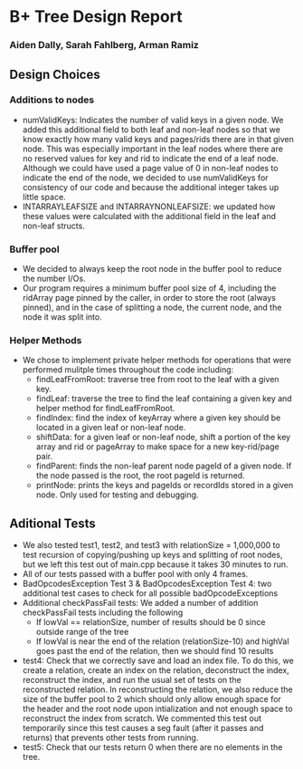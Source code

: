 # B+ Tree Design Report
### Aiden Dally, Sarah Fahlberg, Arman Ramiz

## Design Choices
### Additions to nodes
- numValidKeys: Indicates the number of valid keys in a given node. We added this additional field to both leaf and non-leaf nodes so that we know exactly how many valid keys and pages/rids there are in that given node. This was especially important in the leaf nodes where there are no reserved values for key and rid to indicate the end of a leaf node. Although we could have used a page value of 0 in non-leaf nodes to indicate the end of the node, we decided to use numValidKeys for consistency of our code and because the additional integer takes up little space.
- INTARRAYLEAFSIZE and INTARRAYNONLEAFSIZE: we updated how these values were calculated with the additional field in the leaf and non-leaf structs.

### Buffer pool
- We decided to always keep the root node in the buffer pool to reduce the number I/Os.
- Our program requires a minimum buffer pool size of 4, including the ridArray page pinned by the caller, in order to store the root (always pinned), and in the case of splitting a node, the current node, and the node it was split into.

### Helper Methods
- We chose to implement private helper methods for operations that were performed mulitple times throughout the code including:
    - findLeafFromRoot: traverse tree from root to the leaf with a given key.
    - findLeaf: traverse the tree to find the leaf containing a given key and helper method for findLeafFromRoot.
    - findIndex: find the index of keyArray where a given key should be located in a given leaf or non-leaf node.
    - shiftData: for a given leaf or non-leaf node, shift a portion of the key array and rid or pageArray to make space for a new key-rid/page pair.
    - findParent: finds the non-leaf parent node pageId of a given node. If the node passed is the root, the root pageId is returned.
    - printNode: prints the keys and pageIds or recordIds stored in a given node. Only used for testing and debugging. 


## Aditional Tests
- We also tested test1, test2, and test3 with relationSize = 1,000,000 to test recursion of copying/pushing up keys and splitting of root nodes, but we left this test out of main.cpp because it takes 30 minutes to run.
- All of our tests passed with a buffer pool with only 4 frames.
- BadOpcodesException Test 3 & BadOpcodesException Test 4: two additional test cases to check for all possible badOpcodeExceptions
- Additional checkPassFail tests: We added a number of addition checkPassFail tests including the following
    - If lowVal == relationSize, number of results should be 0 since outside range of the tree
    - If lowVal is near the end of the relation (relationSize-10) and highVal goes past the end of the relation, then we should find 10 results
- test4: Check that we correctly save and load an index file. To do this, we create a relation, create an index on the relation, deconstruct the index, reconstruct the index, and run the usual set of tests on the reconstructed relation. In reconstructing the relation, we also reduce the size of the buffer pool to 2 which should only allow enough space for the header and the root node upon intialization and not enough space to reconstruct the index from scratch. We commented this test out temporarily since this test causes a seg fault (after it passes and returns) that prevents other tests from running.
- test5: Check that our tests return 0 when there are no elements in the tree. 
